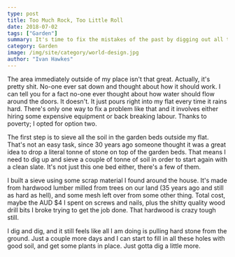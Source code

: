 ```yaml
---
type: post
title: Too Much Rock, Too Little Roll
date: 2018-07-02
tags: ["Garden"]
summary: It's time to fix the mistakes of the past by digging out all the rocks and starting new garden beds in their place.
category: Garden
image: /img/site/category/world-design.jpg
author: "Ivan Hawkes"
---
```


The area immediately outside of my place isn't that great. Actually, it's pretty shit. No-one ever sat down and thought about how it should work. I can tell you for a fact no-one ever thought about how water should flow around the doors. It doesn't. It just pours right into my flat every time it rains hard. There's only one way to fix a problem like that and it involves either hiring some expensive equipment or back breaking labour. Thanks to poverty; I opted for option two.

The first step is to sieve all the soil in the garden beds outside my flat. That's not an easy task, since 30 years ago someone thought it was a great idea to drop a literal tonne of stone on top of the garden beds. That means I need to dig up and sieve a couple of tonne of soil in order to start again with a clean slate. It's not just this one bed either, there's a few of them.

I built a sieve using some scrap material I found around the house. It's made from hardwood lumber milled from trees on our land (35 years ago and still as hard as hell), and some mesh left over from some other thing. Total cost, maybe the AUD $4 I spent on screws and nails, plus the shitty quality wood drill bits I broke trying to get the job done. That hardwood is crazy tough still.

I dig and dig, and it still feels like all I am doing is pulling hard stone from the ground. Just a couple more days and I can start to fill in all these holes with good soil, and get some plants in place. Just gotta dig a little more.